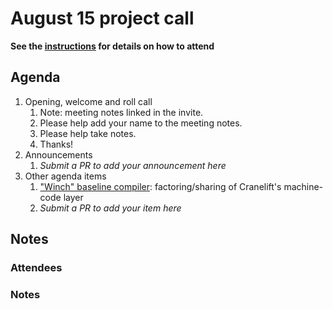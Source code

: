 # August 15 project call

**See the [instructions](../README.md) for details on how to attend**

## Agenda
1. Opening, welcome and roll call
    1. Note: meeting notes linked in the invite.
    1. Please help add your name to the meeting notes.
    1. Please help take notes.
    1. Thanks!
1. Announcements
    1. _Submit a PR to add your announcement here_
1. Other agenda items
    1. ["Winch" baseline compiler](https://github.com/bytecodealliance/rfcs/pull/28): factoring/sharing of Cranelift's machine-code layer
    1. _Submit a PR to add your item here_

## Notes

### Attendees

### Notes
